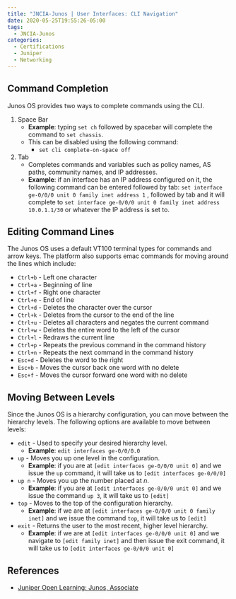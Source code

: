 ```yaml
---
title: "JNCIA-Junos | User Interfaces: CLI Navigation"
date: 2020-05-25T19:55:26-05:00
tags:
  - JNCIA-Junos
categories:
  - Certifications
  - Juniper
  - Networking
---
```

## Command Completion

Junos OS provides two ways to complete commands using the CLI.

  1. Space Bar
     * **Example**: typing `set ch` followed by spacebar will complete the command to `set chassis`.
     * This can be disabled using the following command:
       * `set cli complete-on-space off`
  1. Tab
     * Completes commands and variables such as policy names, AS paths, community names, and IP addresses.
     * **Example**: if an interface has an IP address configured on it, the following command can be entered followed by tab: `set interface ge-0/0/0 unit 0 family inet address 1` , followed by tab and it will complete to `set interface ge-0/0/0 unit 0 family inet address 10.0.1.1/30` or whatever the IP address is set to.

## Editing Command Lines

The Junos OS uses a default VT100 terminal types for commands and arrow keys. The platform also supports emac commands for moving around the lines which include:

* `Ctrl+b` - Left one character
* `Ctrl+a` - Beginning of line
* `Ctrl+f` - Right one character
* `Ctrl+e` - End of line
* `Ctrl+d` - Deletes the character over the cursor
* `Ctrl+k` - Deletes from the cursor to the end of the line
* `Ctrl+u` - Deletes all characters and negates the current command
* `Ctrl+w` - Deletes the entire word to the left of the cursor
* `Ctrl+l` - Redraws the current line
* `Ctrl+p` - Repeats the previous command in the command history
* `Ctrl+n` - Repeats the next command in the command history
* `Esc+d` - Deletes the word to the right
* `Esc+b` - Moves the cursor back one word with no delete
* `Esc+f` - Moves the cursor forward one word with no delete

## Moving Between Levels

Since the Junos OS is a hierarchy configuration, you can move between the hierarchy levels. The following options are available to move between levels:

* `edit` - Used to specify your desired hierarchy level.
  * **Example**: `edit interfaces ge-0/0/0.0`
* `up` - Moves you up one level in the configuration.
  * **Example**: if you are at `[edit interfaces ge-0/0/0 unit 0]` and we issue the `up` command, it will take us to `[edit interfaces ge-0/0/0]`
* `up n` - Moves you up the number placed at *n*.
  * **Example**: if you are at `[edit interfaces ge-0/0/0 unit 0]` and we issue the command `up 3`, it will take us to `[edit]`
* `top` - Moves to the top of the configuration hierarchy.
  * **Example**: if we are at `[edit interfaces ge-0/0/0 unit 0 family inet]` and we issue the command `top`, it will take us to `[edit]`
* `exit` - Returns the user to the most recent, higher level hierarchy.
  * **Example**: if we are at `[edit interfaces ge-0/0/0 unit 0]` and we navigate to `[edit family inet]` and then issue the exit command, it will take us to `[edit interfaces ge-0/0/0 unit 0]`

## References

* [Juniper Open Learning: Junos, Associate](https://cloud.contentraven.com/junosgenius/learningpath-detail/1004/3/0/1)
